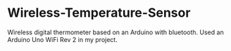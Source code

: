 # Wireless-Temperature-Sensor

Wireless digital thermometer based on an Arduino with bluetooth. Used an Arduino Uno WiFi Rev 2 in my project.

